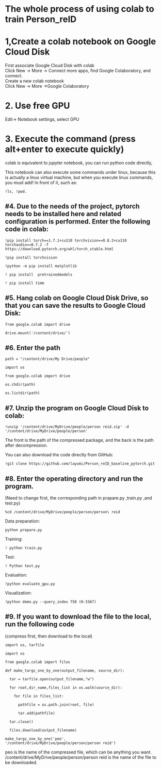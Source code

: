 The whole process of using colab to train Person_reID
=====
# 1,Create a colab notebook on Google Cloud Disk
First associate Google Cloud Disk with colab  
Click New -> More -> Connect more apps, find Google Colaboratory, and connect.  
Create a new colab notebook   
Click New -> More ->Google Colaboratory  
# 2. Use free GPU  
Edit-> Notebook settings, select GPU   
# 3. Execute the command (press alt+enter to execute quickly)

colab is equivalent to jupyter notebook, you can run python code directly,

This notebook can also execute some commands under linux, because this is actually a linux virtual machine, but when you execute linux commands, you must add! In front of it, such as:
``` 
!ls, !pwd.
```
#4. Due to the needs of the project, pytorch needs to be installed here and related configuration is performed. Enter the following code in colab:
---
```
!pip install torch==1.7.1+cu110 torchvision==0.8.2+cu110 torchaudio==0.7.2 -f https://download.pytorch.org/whl/torch_stable.html

!pip install torchvision

!python -m pip install matplotlib

! pip install  pretrainedmodels

! pip install timm
```
#5. Hang colab on Google Cloud Disk Drive, so that you can save the results to Google Cloud Disk:
---
```
from google.colab import drive

drive.mount('/content/drive/')
```
#6. Enter the path
---
```
path = "/content/drive/My Drive/people"

import os

from google.colab import drive

os.chdir(path)

os.listdir(path)
```
#7. Unzip the program on Google Cloud Disk to colab:
---
```
!unzip '/content/drive/MyDrive/people/person reid.zip' -d '/content/drive/MyDrive/people/person'
```
The front is the path of the compressed package, and the back is the path after decompression.

You can also download the code directly from GitHub:
```
!git clone https://github.com/layumi/Person_reID_baseline_pytorch.git
```
#8. Enter the operating directory and run the program.
---
(Need to change first, the corresponding path in prapare.py ,train.py ,and test.py)
```
%cd /content/drive/MyDrive/people/person/person\ reid
```
Data preparation:
```
python prepare.py
```
Training:
```
! python train.py
```
Test:
```
! Python test.py
```
Evaluation: 
```
!python evaluate_gpu.py
```
Visualization: 
```
!python demo.py --query_index 750 (0-3367)
```
#9. If you want to download the file to the local, run the following code
---
(compress first, then download to the local)
```
import os, tarfile

import os

from google.colab import files

def make_targz_one_by_one(output_filename, source_dir):

  tar = tarfile.open(output_filename,"w")
  
  for root,dir_name,files_list in os.walk(source_dir): 
  
    for file in files_list:
    
      pathfile = os.path.join(root, file)
      
      tar.add(pathfile)
      
  tar.close()
 
  files.download(output_filename)
 
make_targz_one_by_one('peo', '/content/drive/MyDrive/people/person/person reid')
```
peo is the name of the compressed file, which can be anything you want. /content/drive/MyDrive/people/person/person reid is the name of the file to be downloaded.





